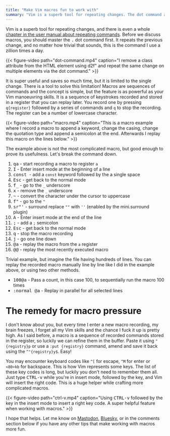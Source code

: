 ```yaml
---
title: "Make Vim macros fun to work with"
summary: "Vim is a superb tool for repeating changes. The dot command and macros are insanely powerful, but it is worth knowing a few little tricks to work with them efficiently."
---
```


Vim is a superb tool for repeating changes, and there is even a whole [chapter in the user manual about repeating commands](https://vimhelp.org/repeat.txt.html). Before we discuss macros, you should master the <kbd>.</kbd> dot command first. It repeats the previous change, and no matter how trivial that sounds, this is the command I use a zillion times a day.

{{< figure-video path="dot-command.mp4" caption="I remove a class attribute from the HTML element using d2f\" and repeat the same change on multiple elements via the dot command." >}}

It is super useful and saves so much time, but it is limited to the single change. There is a tool to solve this limitation! Macros are sequences of commands and the concept is simple, but the feature is as powerful as your Vim manoeuvring skills. It is a sequence of keystrokes recorded and stored in a register that you can replay later. You record one by pressing `q{register}` followed by a series of commands and `q` to stop the recording. The register can be a number of lowercase character.

{{< figure-video path="macro.mp4" caption="This is a macro example where I record a macro to append a keyword, change the casing, change the quotation type and append a semicolon at the end. Afterwards I replay this macro on the lines below." >}}

The example above is not the most complicated macro, but good enough to prove its usefulness. Let's break the command down.

1. <kbd>qa</kbd> - start recording a macro to register `a`
1. <kbd>I</kbd> - Enter insert mode at the beginning of a line
1. <kbd>const </kbd> - add a `const` keyword followed by the a single space
1. <kbd>Esc</kbd> - get back to the normal mode
1. <kbd>f\_</kbd> - go to the `_` underscore
1. <kbd>x</kbd> - remove the `_` underscore
1. <kbd>~</kbd> - convert the character under the cursor to uppercase
1. <kbd>f"</kbd> - go to the `"`
1. <kbd>sr"\'</kbd> - surround replace `""` with `''` (enabled by the mini.surround plugin)
1. <kbd>A</kbd> - Enter insert mode at the end of the line
1. <kbd>;</kbd> - add a `;` semicolon
1. <kbd>Esc</kbd> - get back to the normal mode
1. <kbd>q</kbd> - stop the macro recording
1. <kbd>j</kbd> - go one line down
1. <kbd>@a</kbd> - replay the macro from the `a` register
1. <kbd>@@</kbd> - replay the most recently executed macro

Trivial example, but imagine the file having hundreds of lines. You can replay the recorded macro manually line by line like I did in the example above, or using two other methods.

- <kbd>100@a</kbd> - Pass a count, in this case 100, to sequentially run the macro 100 times
- <kbd>:normal @a</kbd> - Replay in parallel for all selected lines

# The remedy for macro pressure

I don't know about you, but every time I enter a new macro recording, my brain freezes, I forget all my Vim skills and the chance I fuck it up is pretty high. As I said before, a macro is a sequence of recorded commands stored in the register, so luckily we can refine them in the buffer. Paste it using `"{registry}p` or use a `:put {registry}` command, amend and save it back using the `^"{registry}y$`. Easy!

You may encounter keyboard codes like `^[` for escape, `^M` for enter or `<80>kb` for backspace. This is how Vim represents some keys. The list of these key codes is long, but luckily you don't need to remember them all. Just type <kbd>CTRL-v</kbd> while you're in insert mode, followed by the key, and Vim will insert the right code. This is a huge helper while crafting more complicated macros.

{{< figure-video path="ctrl-v.mp4" caption="Using <kbd>CTRL-v</kbd> followed by the key in the insert mode to insert a right key code. A super helpful feature when working with macros." >}}

I hope that helps. Let me know on [Mastodon](https://mastodon.social/@pawelgrzybek), [Bluesky](https://bsky.app/profile/pawelgrzybek.com), or in the comments section below if you have any other tips that make working with macros more fun.
